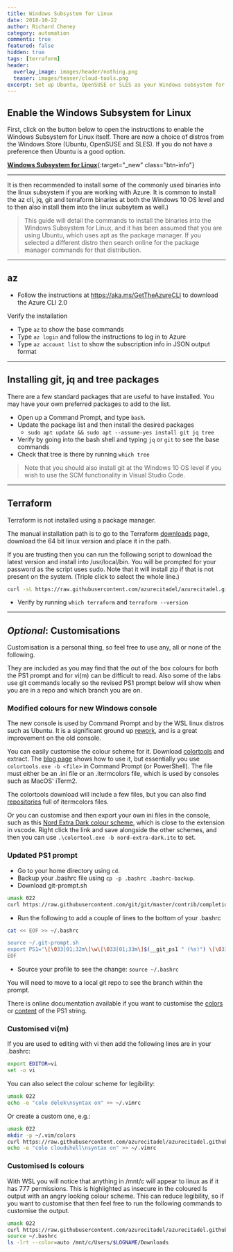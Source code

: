 ```yaml
---
title: Windows Subsystem for Linux
date: 2018-10-22
author: Richard Cheney
category: automation
comments: true
featured: false
hidden: true
tags: [terraform]
header:
  overlay_image: images/header/nothing.png
  teaser: images/teaser/cloud-tools.png
excerpt: Set up Ubuntu, OpenSUSE or SLES as your Windows subsystem for Linux (WSL). Now with additional customisations!
---
```


## Enable the Windows Subsystem for Linux

First, click on the button below to open the instructions to enable the Windows Subsystem for Linux itself.  There are now a choice of distros from the Windows Store (Ubuntu, OpenSUSE and SLES).  If you do not have a preference then Ubuntu is a good option.

[**Windows Subsystem for Linux**](https://docs.microsoft.com/en-gb/windows/wsl/install-win10){:target="_new" class="btn-info"}

----------

It is then recommended to install some of the commonly used binaries into the linux subsystem if you are working with Azure. It is common to install the az cli, jq, git and terraform binaries at both the Windows 10 OS level and to then also install them into the linux subsytem as well.)

> This guide will detail the commands to install the binaries into the Windows Subsystem for Linux, and it has been assumed that you are using Ubuntu, which uses apt as the package manager.  If you selected a different distro then search online for the package manager commands for that distribution.

----------

## az

* Follow the instructions at <https://aka.ms/GetTheAzureCLI> to download the Azure CLI 2.0

Verify the installation

* Type `az` to show the base commands
* Type `az login` and follow the instructions to log in to Azure
* Type `az account list` to show the subscription info in JSON output format

----------

## Installing git, jq and tree packages

There are a few standard packages that are useful to have installed.  You may have your own preferred packages to add to the list.

* Open up a Command Prompt, and type `bash`.
* Update the package list and then install the desired packages
    * `sudo apt update && sudo apt --assume-yes install git jq tree`
* Verify by going into the bash shell and typing `jq` or `git` to see the base commands
* Check that tree is there by running `which tree`

> Note that you should also install git at the Windows 10 OS level if you wish to use the SCM functionality in Visual Studio Code.

----------

## Terraform

Terraform is not installed using a package manager.

The manual installation path is to go to the Terraform [downloads](https://www.terraform.io/downloads.html) page, download the 64 bit linux version and place it in the path.

If you are trusting then you can run the following script to download the latest version and install into /usr/local/bin.  You will be prompted for your password as the script uses sudo. Note that it will install zip if that is not present on the system. (Triple click to select the whole line.)

```bash
curl -sL https://raw.githubusercontent.com/azurecitadel/azurecitadel.github.io/master/automation/terraform/installLatestTerraform.sh | sudo -E bash -
```

* Verify by running `which terraform` and `terraform --version`

----------

## *Optional*: Customisations

Customisation is a personal thing, so feel free to use any, all or none of the following.

They are included as you may find that the out of the box colours for both the PS1 prompt and for vi(m) can be difficult to read.  Also some of the labs use git commands locally so the revised PS1 prompt below will show when you are in a repo and which branch you are on.

### Modified colours for new Windows console

The new console is used by Command Prompt and by the WSL linux distros such as Ubuntu.  It is a significant ground up [rework](https://blogs.msdn.microsoft.com/commandline/tag/console/), and is a great improvement on the old console.

You can easily customise the colour scheme for it.  Download [colortools](https://github.com/Microsoft/console/releases) and extract.  The [blog page](https://blogs.msdn.microsoft.com/commandline/2017/08/11/introducing-the-windows-console-colortool/) shows how to use it, but essentially you use `colortools.exe -b <file>` in Command Prompt (or PowerShell).  The file must either be an .ini file or an .itermcolors file, which is used by consoles such as MacOS' iTerm2.

The colortools download will include a few files, but you can also find [repositories](https://github.com/mbadolato/iTerm2-Color-Schemes) full of itermcolors files.

Or you can customise and then export your own ini files in the console, such as this [Nord Extra Dark colour scheme](https://raw.githubusercontent.com/azurecitadel/azurecitadel.github.io/master/prereqs/wsl/nord-extra-dark.ini), which is close to the extension in vscode. Right click the link and save alongside the other schemes, and then you can use `.\colortool.exe -b nord-extra-dark.ite` to set.

### Updated PS1 prompt

* Go to your home directory using `cd`.
* Backup your .bashrc file using `cp -p .bashrc .bashrc-backup`.
* Download git-prompt.sh

```bash
umask 022
curl https://raw.githubusercontent.com/git/git/master/contrib/completion/git-prompt.sh > ~/.git-prompt.sh
```

* Run the following to add a couple of lines to the bottom of your .bashrc

```bash
cat << EOF >> ~/.bashrc

source ~/.git-prompt.sh
export PS1='\[\033[01;32m\]\w\[\033[01;33m\]$(__git_ps1 " (%s)") \[\033[01;37m\]\$ '
EOF
```

* Source your profile to see the change: `source ~/.bashrc`

You will need to move to a local git repo to see the branch within the prompt.

There is online documentation available if you want to customise the [colors]((http://tldp.org/HOWTO/Bash-Prompt-HOWTO/x329.html)) or [content](https://help.ubuntu.com/community/CustomizingBashPrompt) of the PS1 string.

### Customised vi(m)

If you are used to editing with vi then add the following lines are in your .bashrc:

```bash
export EDITOR=vi
set -o vi
```

You can also select the colour scheme for legibility:

```bash
umask 022
echo -e "colo delek\nsyntax on" >> ~/.vimrc
```

Or create a custom one, e.g.:

```bash
umask 022
mkdir -p ~/.vim/colors
curl https://raw.githubusercontent.com/azurecitadel/azurecitadel.github.io/master/prereqs/wsl/cloudshell.vim > ~/.vim/colors/cloudshell.vim
echo -e "colo cloudshell\nsyntax on" >> ~/.vimrc
```

### Customised ls colours

With WSL you will notice that anything in /mnt/c will appear to linux as if it has 777 permissions.  This is highlighted as insecure in the coloured ls output with an angry looking colour scheme. This can reduce legibility, so if you want to customise that then feel free to run the following commands to customise the output.

```bash
umask 022
curl https://raw.githubusercontent.com/azurecitadel/azurecitadel.github.io/master/prereqs/wsl/.dircolors_cloudshell > ~/.dircolors
source ~/.bashrc
ls -lrt --color=auto /mnt/c/Users/$LOGNAME/Downloads
```